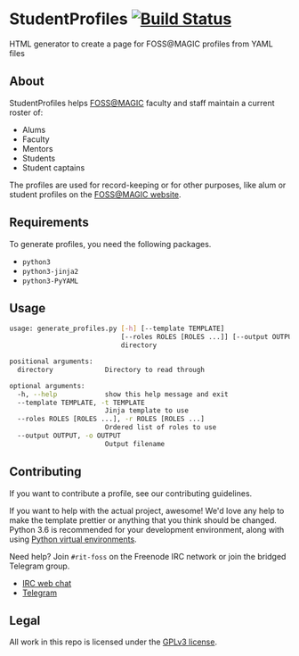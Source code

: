 StudentProfiles [![Build Status](https://travis-ci.org/FOSSRIT/FOSSProfiles.svg?branch=master)](https://travis-ci.org/FOSSRIT/FOSSProfiles)
===============

HTML generator to create a page for FOSS@MAGIC profiles from YAML files


## About

StudentProfiles helps [FOSS@MAGIC](http://foss.rit.edu "Free and Open Source
Software at RIT") faculty and staff maintain a current roster of:

* Alums
* Faculty
* Mentors
* Students
* Student captains

The profiles are used for record-keeping or for other purposes, like alum or
student profiles on the [FOSS@MAGIC website](http://foss.rit.edu "Free and Open
Source Software at RIT").


## Requirements

To generate profiles, you need the following packages.

* `python3`
* `python3-jinja2`
* `python3-PyYAML`


## Usage

```sh
usage: generate_profiles.py [-h] [--template TEMPLATE]
                            [--roles ROLES [ROLES ...]] [--output OUTPUT]
                            directory

positional arguments:
  directory             Directory to read through

optional arguments:
  -h, --help            show this help message and exit
  --template TEMPLATE, -t TEMPLATE
                        Jinja template to use
  --roles ROLES [ROLES ...], -r ROLES [ROLES ...]
                        Ordered list of roles to use
  --output OUTPUT, -o OUTPUT
                        Output filename
```

## Contributing

If you want to contribute a profile, see our contributing guidelines.

If you want to help with the actual project, awesome! We'd love any help to make
the template prettier or anything that you think should be changed. Python 3.6
is recommended for your development environment, along with using
[Python virtual environments](https://stackoverflow.com/a/30233408/2497452). 

Need help? Join `#rit-foss` on the Freenode IRC network or join the bridged
Telegram group.

* [IRC web chat](https://webchat.freenode.net/?channels=rit-foss "FOSS @ RIT
  community on Freenode IRC")
* [Telegram](https://t.me/fossrit "FOSS @ RIT community on Telegram")


## Legal

All work in this repo is licensed under the
[GPLv3
license](https://github.com/FOSSRIT/FOSSProfiles/blob/master/LICENSE.txt).

